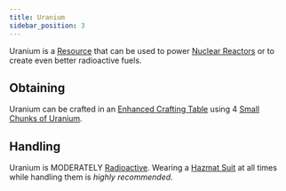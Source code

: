 ```yaml
---
title: Uranium
sidebar_position: 3
---
```


Uranium is a [Resource](/docs/Slimefun/Resources) that can be used to power [Nuclear Reactors](Electric-Machines#energy-generation) or to create even better radioactive fuels.

## Obtaining

Uranium can be crafted in an [Enhanced Crafting Table](Enhanced-Crafting-Table) using 4 [Small Chunks of Uranium](Miscellaneous-Items).

## Handling

Uranium is MODERATELY [Radioactive](Radiation). Wearing a [Hazmat Suit](Armor#hazmat-suit) at all times while handling them is *highly recommended*.
